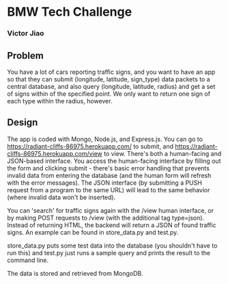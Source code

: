 # BMW Tech Challenge
### Victor Jiao

## Problem
You have a lot of cars reporting traffic signs, and you want to have an app so that they can submit (longitude, latitude, sign_type) data packets to a central database, and also query (longitude, latitude, radius) and get a set of signs within <radius> of the specified point. We only want to return one sign of each type within the radius, however.

## Design
The app is coded with Mongo, Node.js, and Express.js. You can go to https://radiant-cliffs-86975.herokuapp.com/ to submit, and https://radiant-cliffs-86975.herokuapp.com/view to view. There's both a human-facing and JSON-based interface. You access the human-facing interface by filling out the form and clicking submit - there's basic error handling that prevents invalid data from entering the database (and the human form will refresh with the error messages). The JSON interface (by submitting a PUSH request from a program to the same URL) will lead to the same behavior (where invalid data won't be inserted). 

You can 'search' for traffic signs again with the /view human interface, or by making POST requests to /view (with the additional tag type=json). Instead of returning HTML, the backend will return a JSON of found traffic signs. An example can be found in store_data.py and test.py.

store_data.py puts some test data into the database (you shouldn't have to run this) and test.py just runs a sample query and prints the result to the command line.

The data is stored and retrieved from MongoDB. 